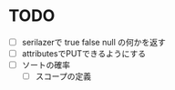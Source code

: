 # TODO
- [ ] serilazerで true false null の何かを返す
- [ ] attributesでPUTできるようにする
- [ ] ソートの確率
	- [ ] スコープの定義